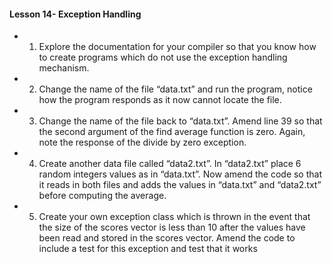 #### Lesson 14- Exception Handling
 - 1. Explore the documentation for your compiler so that you know how to create programs which
 do not use the exception handling mechanism.
 - 2. Change the name of the file “data.txt” and run the program, notice how the program responds
 as it now cannot locate the file.
 - 3. Change the name of the file back to “data.txt”. Amend line 39 so that the second argument of
 the find average function is zero. Again, note the response of the divide by zero exception.
 - 4. Create another data file called “data2.txt”. In “data2.txt” place 6 random integers values as in
 “data.txt”. Now amend the code so that it reads in both files and adds the values in “data.txt”
 and “data2.txt” before computing the average.
 - 5. Create your own exception class which is thrown in the event that the size of the scores vector
 is less than 10 after the values have been read and stored in the scores vector. Amend the code
 to include a test for this exception and test that it works
